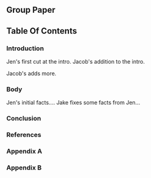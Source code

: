 ## Group Paper

## Table Of Contents

### Introduction
Jen's first cut at the intro. Jacob's addition to the intro.

Jacob's adds more.

### Body

Jen's initial facts....
Jake fixes some facts from Jen...

### Conclusion

### References

### Appendix A

### Appendix B


